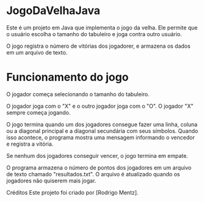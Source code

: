 # JogoDaVelhaJava
Este é um projeto em Java que implementa o jogo da velha. Ele permite que o usuário escolha o tamanho do tabuleiro e joga contra outro usuário.

O jogo registra o número de vitórias dos jogadorer, e armazena os dados em um arquivo de texto.

# Funcionamento do jogo
O jogador começa selecionando o tamanho do tabuleiro.

O jogador joga com o "X" e o outro jogador joga com o "O". O jogador "X" sempre começa jogando.

O jogo termina quando um dos jogadores consegue fazer uma linha, coluna ou a diagonal principal e a diagonal secundária com seus símbolos. Quando isso acontece, o programa mostra uma mensagem informando o vencedor e registra a vitória.

Se nenhum dos jogadores conseguir vencer, o jogo termina em empate.

O programa armazena o número de pontos dos jogadores em um arquivo de texto chamado "resultados.txt". O arquivo é atualizado quando os jogadores não quiserem mais jogar.

Créditos
Este projeto foi criado por [Rodrigo Mentz].
